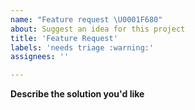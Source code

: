 ```yaml
---
name: "Feature request \U0001F680"
about: Suggest an idea for this project
title: 'Feature Request'
labels: 'needs triage :warning:'
assignees: ''

---
```


<!-- Please read our Rules of Conduct: https://opensource.microsoft.com/codeofconduct/ -->
<!-- Please search existing issues to avoid creating duplicates. -->

**Describe the solution you'd like**

